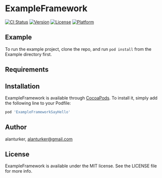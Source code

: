 # ExampleFramework

[![CI Status](https://img.shields.io/travis/alanturker/ExampleFramework.svg?style=flat)](https://travis-ci.org/alanturker/ExampleFramework)
[![Version](https://img.shields.io/cocoapods/v/ExampleFramework.svg?style=flat)](https://cocoapods.org/pods/ExampleFramework)
[![License](https://img.shields.io/cocoapods/l/ExampleFramework.svg?style=flat)](https://cocoapods.org/pods/ExampleFramework)
[![Platform](https://img.shields.io/cocoapods/p/ExampleFramework.svg?style=flat)](https://cocoapods.org/pods/ExampleFramework)

## Example

To run the example project, clone the repo, and run `pod install` from the Example directory first.

## Requirements

## Installation

ExampleFramework is available through [CocoaPods](https://cocoapods.org). To install
it, simply add the following line to your Podfile:

```ruby
pod 'ExampleFrameworkSayHello'
```

## Author

alanturker, alanturker@gmail.com

## License

ExampleFramework is available under the MIT license. See the LICENSE file for more info.
